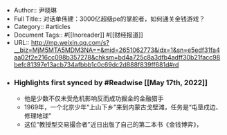- Author:: 尹晓琳
- Full Title:: 对话单伟建：3000亿超级pe的掌舵者，如何通关金钱游戏？
- Category:: #articles
- Document Tags:: #[[Inoreader]] #[[财经报道]]
- URL:: http://mp.weixin.qq.com/s?__biz=MjM5MTA5MDM3NA==&mid=2651062773&idx=1&sn=e5edf31fa4aa02f2e216cc098b357278&chksm=bd4a725c8a3dfb4adff30b21facc98befc81397e13acb734afbbb1c0c69dc2d888f839ff681d#rd
- ### Highlights first synced by #Readwise [[May 17th, 2022]]
    - 他是少数不仅未受危机影响反而成功掘金的金融猎手
    - 1969年，一个北京少年“上山下乡”来到内蒙古戈壁滩，任务是“屯垦戍边、修理地球”
    - 这位“教授型交易撮合者”近日出版了自己的第二本书《金钱博弈》，
